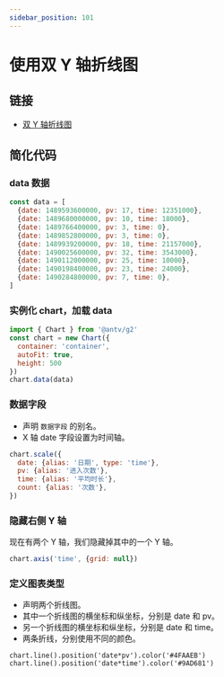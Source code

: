 ```yaml
---
sidebar_position: 101
---
```


# 使用双 Y 轴折线图

## 链接

- [双 Y 轴折线图](https://g2.antv.vision/zh/examples/line/basic#double-y-axes)

## 简化代码

### data 数据

```javascript
const data = [
  {date: 1489593600000, pv: 17, time: 12351000},
  {date: 1489680000000, pv: 10, time: 18000},
  {date: 1489766400000, pv: 3, time: 0},
  {date: 1489852800000, pv: 3, time: 0},
  {date: 1489939200000, pv: 18, time: 21157000},
  {date: 1490025600000, pv: 32, time: 3543000},
  {date: 1490112000000, pv: 25, time: 10000},
  {date: 1490198400000, pv: 23, time: 24000},
  {date: 1490284800000, pv: 7, time: 0},
]
```

### 实例化 chart，加载 data

```javascript
import { Chart } from '@antv/g2'
const chart = new Chart({
  container: 'container',
  autoFit: true,
  height: 500
})
chart.data(data)
```

### 数据字段

- 声明 `数据字段` 的别名。
- X 轴 date 字段设置为时间轴。

```javascript
chart.scale({
  date: {alias: '日期', type: 'time'},
  pv: {alias: '进入次数'},
  time: {alias: '平均时长'},
  count: {alias: '次数'},
})
```

### 隐藏右侧 Y 轴

现在有两个 Y 轴，我们隐藏掉其中的一个 Y 轴。

```javascript
chart.axis('time', {grid: null})
```

### 定义图表类型

- 声明两个折线图。
- 其中一个折线图的横坐标和纵坐标，分别是 date 和 pv。
- 另一个折线图的横坐标和纵坐标，分别是 date 和 time。
- 两条折线，分别使用不同的颜色。

```
chart.line().position('date*pv').color('#4FAAEB')
chart.line().position('date*time').color('#9AD681')
```
